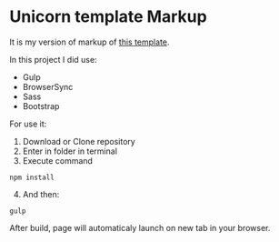 # Unicorn template Markup

It is my version of markup of [this template](http://graphicburger.com/unicorn-psd-template/).

In this project I did use:
- Gulp
- BrowserSync
- Sass
- Bootstrap

For use it:

1. Download or Clone repository
2. Enter in folder in terminal
3. Execute command
  
  ```
  npm install
  ```
4. And then:
  
  ```
  gulp
  ```
  After build, page will automaticaly launch on new tab in your browser.
